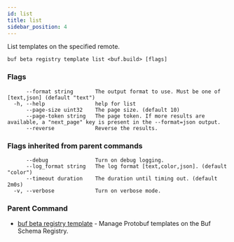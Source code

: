 ```yaml
---
id: list
title: list
sidebar_position: 4
---
```

List templates on the specified remote.

```
buf beta registry template list <buf.build> [flags]
```

### Flags

```
      --format string       The output format to use. Must be one of [text,json] (default "text")
  -h, --help                help for list
      --page-size uint32    The page size. (default 10)
      --page-token string   The page token. If more results are available, a "next_page" key is present in the --format=json output.
      --reverse             Reverse the results.
```

### Flags inherited from parent commands

```
      --debug               Turn on debug logging.
      --log_format string   The log format [text,color,json]. (default "color")
      --timeout duration    The duration until timing out. (default 2m0s)
  -v, --verbose             Turn on verbose mode.
```

### Parent Command

* [buf beta registry template](index)	 - Manage Protobuf templates on the Buf Schema Registry.
